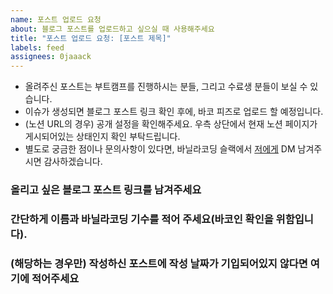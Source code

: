 ```yaml
---
name: 포스트 업로드 요청
about: 블로그 포스트를 업로드하고 싶으실 때 사용해주세요
title: "포스트 업로드 요청: [포스트 제목]"
labels: feed
assignees: 0jaaack
---
```


- 올려주신 포스트는 부트캠프를 진행하시는 분들, 그리고 수료생 분들이 보실 수 있습니다.
- 이슈가 생성되면 블로그 포스트 링크 확인 후에, 바코 피즈로 업로드 할 예정입니다.
- (노션 URL의 경우) 공개 설정을 확인해주세요. 우측 상단에서 현재 노션 페이지가 게시되어있는 상태인지 확인 부탁드립니다.
- 별도로 궁금한 점이나 문의사항이 있다면, 바닐라코딩 슬랙에서 [저에게](https://vanillacoding.slack.com/team/U038SRXJ84V) DM 남겨주시면 감사하겠습니다.

### 올리고 싶은 블로그 포스트 링크를 남겨주세요


### 간단하게 이름과 바닐라코딩 기수를 적어 주세요(바코인 확인을 위함입니다).


### (해당하는 경우만) 작성하신 포스트에 작성 날짜가 기입되어있지 않다면 여기에 적어주세요

